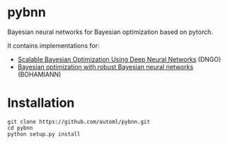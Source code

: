 # pybnn
Bayesian neural networks for Bayesian optimization based on pytorch.

 It contains implementations for:
 - [Scalable Bayesian Optimization Using Deep Neural Networks](https://arxiv.org/pdf/1502.05700.pdf) (DNGO)
 - [Bayesian optimization with robust Bayesian neural networks](https://ml.informatik.uni-freiburg.de/papers/16-NIPS-BOHamiANN.pdf) (BOHAMIANN)

# Installation

    git clone https://github.com/automl/pybnn.git
    cd pybnn
    python setup.py install


